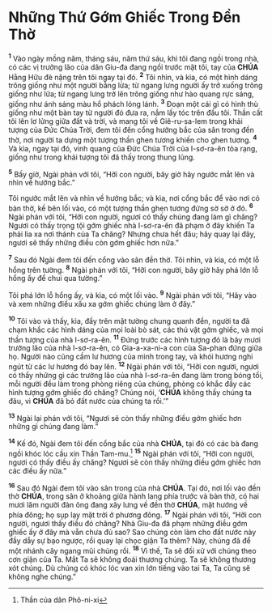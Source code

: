 # Những Thứ Gớm Ghiếc Trong Đền Thờ

<sup><b>1</b></sup> Vào ngày mồng năm, tháng sáu, năm thứ sáu, khi tôi đang ngồi trong nhà, có các vị trưởng lão của dân Giu-đa đang ngồi trước mặt tôi, tay của **CHÚA** Hằng Hữu đè nặng trên tôi ngay tại đó. <sup><b>2</b></sup> Tôi nhìn, và kìa, có một hình dáng trông giống như một người bằng lửa; từ ngang lưng người ấy trở xuống trông giống như lửa; từ ngang lưng trở lên trông giống như hào quang rực sáng, giống như ánh sáng màu hổ phách lóng lánh. <sup><b>3</b></sup> Đoạn một cái gì có hình thù giống như một bàn tay từ người đó đưa ra, nắm lấy tóc trên đầu tôi. Thần cất tôi lên lơ lửng giữa đất và trời, và mang tôi về Giê-ru-sa-lem trong khải tượng của Đức Chúa Trời, đem tôi đến cổng hướng bắc của sân trong đền thờ, nơi người ta dựng một tượng thần ghen tương khiến cho ghen tương. <sup><b>4</b></sup> Và kìa, ngay tại đó, vinh quang của Đức Chúa Trời của I-sơ-ra-ên tỏa rạng, giống như trong khải tượng tôi đã thấy trong thung lũng.

<sup><b>5</b></sup> Bấy giờ, Ngài phán với tôi, “Hỡi con người, bây giờ hãy ngước mắt lên và nhìn về hướng bắc.”

Tôi ngước mắt lên và nhìn về hướng bắc; và kìa, nơi cổng bắc để vào nơi có bàn thờ, kề bên lối vào, có một tượng thần ghen tương đứng sờ sờ ở đó. <sup><b>6</b></sup> Ngài phán với tôi, “Hỡi con người, ngươi có thấy chúng đang làm gì chăng? Ngươi có thấy trọng tội gớm ghiếc nhà I-sơ-ra-ên đã phạm ở đây khiến Ta phải lìa xa nơi thánh của Ta chăng? Nhưng chưa hết đâu; hãy quay lại đây, ngươi sẽ thấy những điều còn gớm ghiếc hơn nữa.”

<sup><b>7</b></sup> Sau đó Ngài đem tôi đến cổng vào sân đền thờ. Tôi nhìn, và kìa, có một lỗ hổng trên tường. <sup><b>8</b></sup> Ngài phán với tôi, “Hỡi con người, bây giờ hãy phá lớn lỗ hổng ấy để chui qua tường.”

Tôi phá lớn lỗ hổng ấy, và kìa, có một lối vào. <sup><b>9</b></sup> Ngài phán với tôi, “Hãy vào và xem những điều xấu xa gớm ghiếc chúng làm ở đây.”

<sup><b>10</b></sup> Tôi vào và thấy, kìa, đầy trên mặt tường chung quanh đền, người ta đã chạm khắc các hình dáng của mọi loài bò sát, các thú vật gớm ghiếc, và mọi thần tượng của nhà I-sơ-ra-ên. <sup><b>11</b></sup> Đứng trước các hình tượng đó là bảy mươi trưởng lão của nhà I-sơ-ra-ên, có Gia-a-xa-ni-a con của Sa-phan đứng giữa họ. Người nào cũng cầm lư hương của mình trong tay, và khói hương nghi ngút từ các lư hương đó bay lên. <sup><b>12</b></sup> Ngài phán với tôi, “Hỡi con người, ngươi có thấy những gì các trưởng lão của nhà I-sơ-ra-ên đang làm trong bóng tối, mỗi người đều làm trong phòng riêng của chúng, phòng có khắc đầy các hình tượng gớm ghiếc đó chăng? Chúng nói, ‘**CHÚA** không thấy chúng ta đâu, vì **CHÚA** đã bỏ đất nước của chúng ta rồi.’”

<sup><b>13</b></sup> Ngài lại phán với tôi, “Ngươi sẽ còn thấy những điều gớm ghiếc hơn những gì chúng đang làm.”

<sup><b>14</b></sup> Kế đó, Ngài đem tôi đến cổng bắc của nhà **CHÚA**, tại đó có các bà đang ngồi khóc lóc cầu xin Thần Tam-mu.[^1-eda1888c-711a-4cc8-9425-fbb5088ccd20] <sup><b>15</b></sup> Ngài phán với tôi, “Hỡi con người, ngươi có thấy điều ấy chăng? Ngươi sẽ còn thấy những điều gớm ghiếc hơn các điều ấy nữa.”

<sup><b>16</b></sup> Sau đó Ngài đem tôi vào sân trong của nhà **CHÚA**. Tại đó, nơi lối vào đền thờ **CHÚA**, trong sân ở khoảng giữa hành lang phía trước và bàn thờ, có hai mươi lăm người đàn ông đang xây lưng về đền thờ **CHÚA**, mặt hướng về phía đông; họ sụp lạy mặt trời ở phương đông. <sup><b>17</b></sup> Ngài phán với tôi, “Hỡi con người, ngươi thấy điều đó chăng? Nhà Giu-đa đã phạm những điều gớm ghiếc ấy ở đây mà vẫn chưa đủ sao? Sao chúng còn làm cho đất nước này đầy dẫy sự bạo ngược, rồi quay lại chọc giận Ta thêm? Này, chúng đã để một nhánh cây ngang mũi chúng rồi. <sup><b>18</b></sup> Vì thế, Ta sẽ đối xử với chúng theo cơn giận của Ta. Mắt Ta sẽ không đoái thương chúng. Ta sẽ không thương xót chúng. Dù chúng có khóc lóc van xin lớn tiếng vào tai Ta, Ta cũng sẽ không nghe chúng.”

[^1-eda1888c-711a-4cc8-9425-fbb5088ccd20]: Thần của dân Phô-ni-xi
